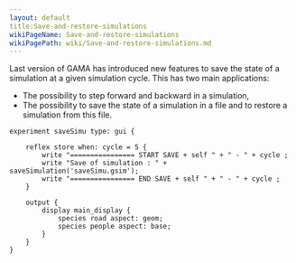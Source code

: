 ```yaml
---
layout: default
title:Save-and-restore-simulations
wikiPageName: Save-and-restore-simulations
wikiPagePath: wiki/Save-and-restore-simulations.md
---
```

Last version of GAMA has introduced new features to save the state of a simulation at a given simulation cycle. This has two main applications:
  * The possibility to step forward and backward in a simulation,
  * The possibility to save the state of a simulation in a file and to restore a simulation from this file.



```
experiment saveSimu type: gui {

	reflex store when: cycle = 5 {		
		write "================ START SAVE + self " + " - " + cycle ;		
		write "Save of simulation : " + saveSimulation('saveSimu.gsim');
		write "================ END SAVE + self " + " - " + cycle ;			
	}	
	
	output {
		display main_display {
			species road aspect: geom;
			species people aspect: base;						
		}
	}	
}
```
